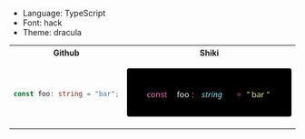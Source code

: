 - Language: TypeScript
- Font: hack
- Theme: dracula

<table>
  <th>
  Github
  </th>
  <th>
  Shiki
  </th>
  <tr>
  <td>

```ts
const foo: string = "bar";
```

</td>
  <td>

![foobar](./foobar.svg)

</td>
  </tr>
</table>
